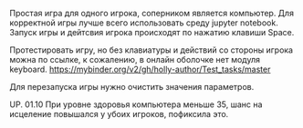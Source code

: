 Простая игра для одного игрока, соперником является компьютер.
Для корректной игры лучше всего использовать среду jupyter notebook.
Запуск игры и дейтсвия игрока происходят по нажатию клавиши Space.

Протестировать игру, но без клавиатуры и действий со стороны игрока можна по ссылке, 
к сожалению, в онлайн оболочке нет модуля keyboard.
https://mybinder.org/v2/gh/holly-author/Test_tasks/master

Для перезапуска игры нужно очистить значения параметров. 

UP. 01.10
При уровне здоровья компьютера меньше 35, шанс на исцеление повышался у убоих игроков, пофиксила это.  
